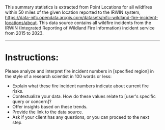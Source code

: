 This summary statistics is extracted from Point Locations for all wildfires within 50 miles of the given location reported to the IRWIN system, https://data-nifc.opendata.arcgis.com/datasets/nifc::wildland-fire-incident-locations/about. This data source contains all wildfire incidents from the IRWIN (Integrated Reporting of Wildland Fire Information) incident service from 2015 to 2023. 

----------

# Instructions: 

Please analyze and interpret fire incident numbers in [specified region] in the style of a research scientist in 100 words or less:
- Explain what these fire incident numbers indicate about current fire risks.
- Contextualize your data. How do these values relate to [user's specific query or concern]? 
- Offer insights based on these trends. 
- Provide the link to the data source.
- Ask if your client has any questions, or you can proceed to the next step.